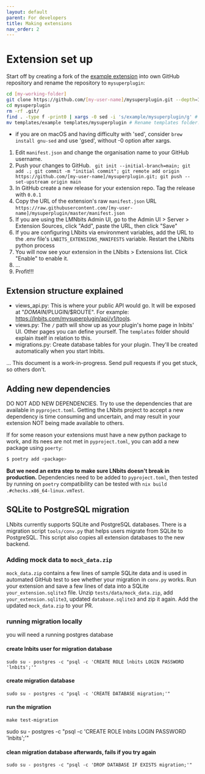 ```yaml
---
layout: default
parent: For developers
title: Making extensions
nav_order: 2
---
```


# Extension set up

Start off by creating a fork of the [example extension](https://github.com/lnbits/example) into own GitHub repository and rename the repository to `mysuperplugin`:

```sh
cd [my-working-folder]
git clone https://github.com/[my-user-name]/mysuperplugin.git --depth=1 # Let's not use dashes or anything; it doesn't like those.
cd mysuperplugin
rm -rf .git/
find . -type f -print0 | xargs -0 sed -i 's/example/mysuperplugin/g' # Change all occurrences of 'example' to your plugin name 'mysuperplugin'.
mv templates/example templates/mysuperplugin # Rename templates folder.
```

- if you are on macOS and having difficulty with 'sed', consider `brew install gnu-sed` and use 'gsed', without -0 option after xargs.

1. Edit `manifest.json` and change the organisation name to your GitHub username.
1. Push your changes to GitHub.
  ``` git init --initial-branch=main; git add .; git commit -m "initial commit"; git remote add origin https://github.com/[my-user-name]/mysuperplugin.git; git push --set-upstream origin main```
1. In GitHub create a new release for your extension repo. Tag the release with `0.0.1`
1. Copy the URL of the extension's raw `manifest.json` URL `https://raw.githubusercontent.com/[my-user-name]/mysuperplugin/master/manifest.json`
1. If you are using the LMNbits Admin UI, go to the Admin UI > Server > Extension Sources, click "Add", paste the URL, then click "Save"
1. If you are configuring LNbits via environment variables, add the URL to the .env file's `LNBITS_EXTENSIONS_MANIFESTS` variable. Restart the LNbits python process
1. You will now see your extension in the LNbits > Extensions list. Click "Enable" to enable it.
1. ...
1. Profit!!!

## Extension structure explained

- views_api.py: This is where your public API would go. It will be exposed at "$DOMAIN/$PLUGIN/$ROUTE". For example: https://lnbits.com/mysuperplugin/api/v1/tools.
- views.py: The `/` path will show up as your plugin's home page in lnbits' UI. Other pages you can define yourself. The `templates` folder should explain itself in relation to this.
- migrations.py: Create database tables for your plugin. They'll be created automatically when you start lnbits.

... This document is a work-in-progress. Send pull requests if you get stuck, so others don't.

## Adding new dependencies

DO NOT ADD NEW DEPENDENCIES. Try to use the dependencies that are available in `pyproject.toml`. Getting the LNbits project to accept a new dependency is time consuming and uncertain, and may result in your extension NOT being made available to others.

If for some reason your extensions must have a new python package to work, and its nees are not met in `pyproject.toml`, you can add a new package using `poerty`:

```sh
$ poetry add <package>
```

**But we need an extra step to make sure LNbits doesn't break in production.**
Dependencies need to be added to `pyproject.toml`, then tested by running on `poetry` compatibility can be tested with `nix build .#checks.x86_64-linux.vmTest`.

## SQLite to PostgreSQL migration

LNbits currently supports SQLite and PostgreSQL databases. There is a migration script `tools/conv.py` that helps users migrate from SQLite to PostgreSQL. This script also copies all extension databases to the new backend.

### Adding mock data to `mock_data.zip`

`mock_data.zip` contains a few lines of sample SQLite data and is used in automated GitHub test to see whether your migration in `conv.py` works. Run your extension and save a few lines of data into a SQLite `your_extension.sqlite3` file. Unzip `tests/data/mock_data.zip`, add `your_extension.sqlite3`, updated `database.sqlite3` and zip it again. Add the updated `mock_data.zip` to your PR.

### running migration locally

you will need a running postgres database

#### create lnbits user for migration database

```console
sudo su - postgres -c "psql -c 'CREATE ROLE lnbits LOGIN PASSWORD 'lnbits';'"
```

#### create migration database

```console
sudo su - postgres -c "psql -c 'CREATE DATABASE migration;'"
```

#### run the migration

```console
make test-migration
```

sudo su - postgres -c "psql -c 'CREATE ROLE lnbits LOGIN PASSWORD 'lnbits';'"

#### clean migration database afterwards, fails if you try again

```console
sudo su - postgres -c "psql -c 'DROP DATABASE IF EXISTS migration;'"
```
